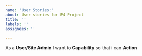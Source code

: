 ```yaml
---
name: 'User Stories:'
about: User stories for P4 Project
title: ''
labels: ''
assignees: ''

---
```


As a **User/Site Admin** I want to **Capability** so that i can **Action**
